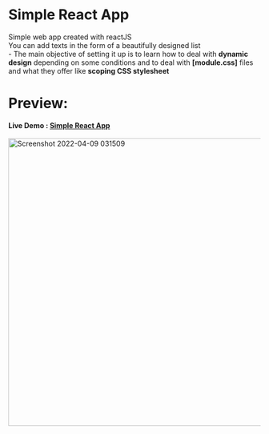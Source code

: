 <h1>Simple React App</h1>
<p>
Simple web app created with reactJS</br>
You can add texts in the form of a beautifully designed list</br>
- The main objective of setting it up is to learn how to deal with <strong>dynamic design</strong> depending on some conditions and to deal with <strong>[module.css]</strong> files and what they offer like <strong>scoping CSS stylesheet</strong>
</p>
<h1>Preview: </h1>
<b>Live Demo : <a href= "https://famous-melomakarona-bce378.netlify.app/">Simple React App</a></b></br></br>
<img width="575" alt="Screenshot 2022-04-09 031509" src="https://user-images.githubusercontent.com/63476270/162549127-c9aff01f-2914-4d42-b200-a8d6f45b7678.png">
